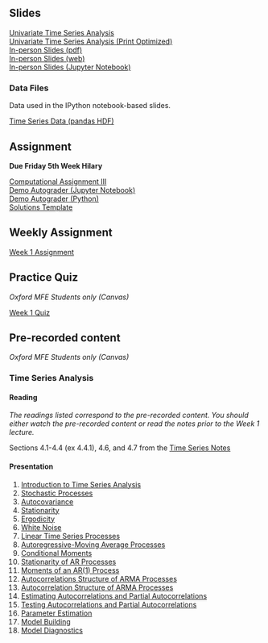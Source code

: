 <!--
.. title: Financial Econometrics II: Week 1
.. slug: hilary-term-1
.. date: 2020-11-27 17:51:04 UTC
.. tags: teaching, mfe
.. category: teaching 
.. link: 
.. description: Teaching resources for MFE Financial Econometrics II Week 1
.. type: text
.. jumbotron_color: #002147
.. jumbotron_light: True
.. jumbotron: MFE Financial Econometrics II: Week 1
.. jumbotron_text: Teaching material from Week 1.
-->

## Slides


[Univariate Time Series Analysis](/files/teaching/mfe/slides/time_series_slides_2020-2021.pdf) <br />
[Univariate Time Series Analysis (Print Optimized)](/files/teaching/mfe/slides/time_series_slides_2020-2021-print.pdf)  <br />
[In-person Slides (pdf)](/files/teaching/mfe/slides/time-series-slides-2020-21-in-person.pdf)  <br />
[In-person Slides (web)](/files/teaching/mfe/slides/time-series-slides-2020-21-in-person.html)  <br />
[In-person Slides (Jupyter Notebook)](/files/teaching/mfe/slides/time-series-slides-2020-21-in-person.ipynb)  <br />

### Data Files

Data used in the IPython notebook-based slides.

[Time Series Data (pandas HDF)](/files/teaching/mfe/data/time-series-data.h5)

## Assignment

**Due Friday 5th Week Hilary**

[Computational Assignment III](/files/teaching/mfe/assignments/mfe-fe-computational-exercise-3-2020-2021.pdf) <br />
[Demo Autograder (Jupyter Notebook)](/files/teaching/mfe/assignments/demo-autograder-pw3.ipynb) <br />
[Demo Autograder (Python)](/files/teaching/mfe/assignments/demo-autograder-pw3.py) <br />
[Solutions Template](/files/teaching/mfe/assignments/solutions-pw3.py)


## Weekly Assignment

[Week 1 Assignment](/files/teaching/mfe/homework/ht-week-1-assignment.pdf)

## Practice Quiz

_Oxford MFE Students only (Canvas)_

[Week 1 Quiz](https://canvas.sbs.ox.ac.uk/courses/1914/quizzes/2102)

## Pre-recorded content

_Oxford MFE Students only (Canvas)_

### Time Series Analysis

#### Reading

_The readings listed correspond to the pre-recorded content. You should either 
watch the pre-recorded content or read the notes prior to the Week 1 lecture._

Sections 4.1-4.4 (ex 4.4.1), 4.6, and 4.7 from the [Time Series Notes](/files/teaching/mfe/notes/financial-econometrics-2020-2021-chapter-4.pdf)

#### Presentation

01. [Introduction to Time Series Analysis](https://ox.cloud.panopto.eu/Panopto/Pages/Viewer.aspx?id=debd94f6-02af-4316-8a2a-acae011d3fa3)
02. [Stochastic Processes](https://ox.cloud.panopto.eu/Panopto/Pages/Viewer.aspx?id=1d094144-2301-4ad2-b177-acae011d833c)
03. [Autocovariance](https://ox.cloud.panopto.eu/Panopto/Pages/Viewer.aspx?id=c8441dfc-dc5f-4c48-ac78-acae011d691c)
04. [Stationarity](https://ox.cloud.panopto.eu/Panopto/Pages/Viewer.aspx?id=6e05f055-6075-46c8-be87-acae011da5ab)
05. [Ergodicity](https://ox.cloud.panopto.eu/Panopto/Pages/Viewer.aspx?id=d0a31c23-341c-499a-8454-acae011db6a6)
06. [White Noise](https://ox.cloud.panopto.eu/Panopto/Pages/Viewer.aspx?id=c77fdfcb-1469-411c-bc6a-acae011dc35c)
07. [Linear Time Series Processes](https://ox.cloud.panopto.eu/Panopto/Pages/Viewer.aspx?id=65346da0-79ec-4fff-a8fc-acae0126af4d)
08. [Autoregressive-Moving Average Processes](https://ox.cloud.panopto.eu/Panopto/Pages/Viewer.aspx?id=72ed63f5-0600-43c0-a15f-acae013b2e64)
09. [Conditional Moments](https://ox.cloud.panopto.eu/Panopto/Pages/Viewer.aspx?id=5b69270a-2d6b-4dfc-92f7-acaf007d3722)
10. [Stationarity of AR Processes](https://ox.cloud.panopto.eu/Panopto/Pages/Viewer.aspx?id=c5e75632-ea6c-4c67-972f-acb10086540e)
11. [Moments of an AR(1) Process](https://ox.cloud.panopto.eu/Panopto/Pages/Viewer.aspx?id=9dac0aa2-d22c-49c2-887f-acb100865b58)
12. [Autocorrelations Structure of ARMA Processes](https://ox.cloud.panopto.eu/Panopto/Pages/Viewer.aspx?id=7e55cbf0-9126-4b3d-8d2b-acb100866450)
13. [Autocorrelation Structure of ARMA Processes](https://ox.cloud.panopto.eu/Panopto/Pages/Viewer.aspx?id=255b0c55-c113-4da4-b331-acb100866ca4)
14. [Estimating Autocorrelations and Partial Autocorrelations](https://ox.cloud.panopto.eu/Panopto/Pages/Viewer.aspx?id=935c95ee-36c6-4f19-b026-acb10086af3f)
15. [Testing Autocorrelations and Partial Autocorrelations](https://ox.cloud.panopto.eu/Panopto/Pages/Viewer.aspx?id=bce2aa30-48bd-4536-bc0f-acb10086c95c)
16. [Parameter Estimation](https://ox.cloud.panopto.eu/Panopto/Pages/Viewer.aspx?id=f6d10081-77e8-402d-8547-acb000a38bac)
17. [Model Building](https://ox.cloud.panopto.eu/Panopto/Pages/Viewer.aspx?id=b44336f7-333d-4665-a601-acb0012feb9b)
18. [Model Diagnostics](https://ox.cloud.panopto.eu/Panopto/Pages/Viewer.aspx?id=1961f413-f991-4699-98a4-acb000f897e4)

<!--
19. [The Information Set](https://ox.cloud.panopto.eu/Panopto/Pages/Viewer.aspx?id=21a4194a-2f65-42c6-be0d-acb1008749df)
20. [Loss Functions](https://ox.cloud.panopto.eu/Panopto/Pages/Viewer.aspx?id=f25c754a-70bb-4cb8-9ffd-ac770132c8f2)
21. [Forecasting](https://ox.cloud.panopto.eu/Panopto/Pages/Viewer.aspx?id=f25c754a-70bb-4cb8-9ffd-ac770132c8f2)
22. [Mincer-Zarnowitz Tests](https://ox.cloud.panopto.eu/Panopto/Pages/Viewer.aspx?id=f25c754a-70bb-4cb8-9ffd-ac770132c8f2)
23. [Diebold-Mariano Tests](https://ox.cloud.panopto.eu/Panopto/Pages/Viewer.aspx?id=f25c754a-70bb-4cb8-9ffd-ac770132c8f2)
24. [Nonstationary Time Series](https://ox.cloud.panopto.eu/Panopto/Pages/Viewer.aspx?id=f25c754a-70bb-4cb8-9ffd-ac770132c8f2)
25. [The Lag Operator](https://ox.cloud.panopto.eu/Panopto/Pages/Viewer.aspx?id=f25c754a-70bb-4cb8-9ffd-ac770132c8f2)
26. [Seasonality](https://ox.cloud.panopto.eu/Panopto/Pages/Viewer.aspx?id=f25c754a-70bb-4cb8-9ffd-ac770132c8f2)
27. [ARMA Modeling of Seasonality](https://ox.cloud.panopto.eu/Panopto/Pages/Viewer.aspx?id=f25c754a-70bb-4cb8-9ffd-ac770132c8f2)
28. [Random Walks, Unit Roots and Stochastic Trends](https://ox.cloud.panopto.eu/Panopto/Pages/Viewer.aspx?id=f25c754a-70bb-4cb8-9ffd-ac770132c8f2)
29. [Testing for Unit Roots](https://ox.cloud.panopto.eu/Panopto/Pages/Viewer.aspx?id=f25c754a-70bb-4cb8-9ffd-ac770132c8f2)
30. [Seasonal Differencing](https://ox.cloud.panopto.eu/Panopto/Pages/Viewer.aspx?id=f25c754a-70bb-4cb8-9ffd-ac770132c8f2)
31. [Self-Exciting Threshold Autoregression](https://ox.cloud.panopto.eu/Panopto/Pages/Viewer.aspx?id=f25c754a-70bb-4cb8-9ffd-ac770132c8f2)
32. [Markov-Switching Models](https://ox.cloud.panopto.eu/Panopto/Pages/Viewer.aspx?id=f25c754a-70bb-4cb8-9ffd-ac770132c8f2)
-->
